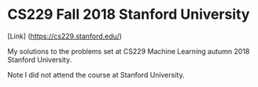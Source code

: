 # CS229 Fall 2018 Stanford University

[Link] (https://cs229.stanford.edu/)

My solutions to the problems set at CS229 Machine Learning autumn 2018 Stanford University.

Note I did not attend the course at Stanford University.
